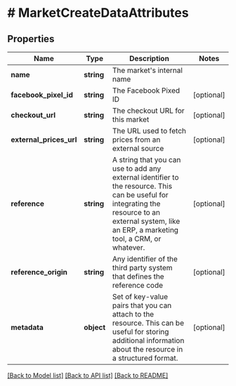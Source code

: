 # # MarketCreateDataAttributes

## Properties

Name | Type | Description | Notes
------------ | ------------- | ------------- | -------------
**name** | **string** | The market&#39;s internal name |
**facebook_pixel_id** | **string** | The Facebook Pixed ID | [optional]
**checkout_url** | **string** | The checkout URL for this market | [optional]
**external_prices_url** | **string** | The URL used to fetch prices from an external source | [optional]
**reference** | **string** | A string that you can use to add any external identifier to the resource. This can be useful for integrating the resource to an external system, like an ERP, a marketing tool, a CRM, or whatever. | [optional]
**reference_origin** | **string** | Any identifier of the third party system that defines the reference code | [optional]
**metadata** | **object** | Set of key-value pairs that you can attach to the resource. This can be useful for storing additional information about the resource in a structured format. | [optional]

[[Back to Model list]](../../README.md#models) [[Back to API list]](../../README.md#endpoints) [[Back to README]](../../README.md)
